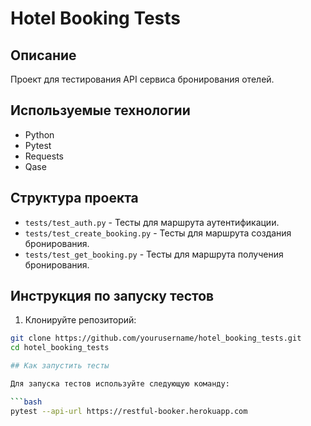 # Hotel Booking Tests

## Описание

Проект для тестирования API сервиса бронирования отелей.

## Используемые технологии

- Python
- Pytest
- Requests
- Qase

## Структура проекта

- `tests/test_auth.py` - Тесты для маршрута аутентификации.
- `tests/test_create_booking.py` - Тесты для маршрута создания бронирования.
- `tests/test_get_booking.py` - Тесты для маршрута получения бронирования.

## Инструкция по запуску тестов

1. Клонируйте репозиторий:

```bash
git clone https://github.com/yourusername/hotel_booking_tests.git
cd hotel_booking_tests

## Как запустить тесты

Для запуска тестов используйте следующую команду:

```bash
pytest --api-url https://restful-booker.herokuapp.com